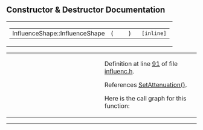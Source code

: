 ## Constructor & Destructor Documentation

<span id="69c0e794ea931eadcfa6bd26a668bfce" class="anchor"></span>

<table class="mdTable" data-cellpadding="2" data-cellspacing="0">
<colgroup>
<col style="width: 100%" />
</colgroup>
<tbody>
<tr>
<td class="mdRow"><table data-cellpadding="0" data-cellspacing="0" data-border="0">
<tbody>
<tr>
<td class="md" data-nowrap="" data-valign="top">InfluenceShape::InfluenceShape</td>
<td class="md" data-valign="top">( </td>
<td class="mdname1" data-valign="top" data-nowrap=""></td>
<td class="md" data-valign="top"> ) </td>
<td class="md" data-nowrap=""><code> [inline]</code></td>
</tr>
</tbody>
</table></td>
</tr>
</tbody>
</table>

<table data-cellspacing="5" data-cellpadding="0" data-border="0">
<colgroup>
<col style="width: 50%" />
<col style="width: 50%" />
</colgroup>
<tbody>
<tr>
<td> </td>
<td><p>Definition at line <a href="influenc_8h-source.md#l00091" class="el">91</a> of file <a href="influenc_8h-source.md" class="el">influenc.h</a>.</p>
<p>References <a href="influenc_8h-source.md#l00103" class="el">SetAttenuation()</a>.</p>
<p>Here is the call graph for this function:</p>
<span class="image placeholder" data-original-image-src="classInfluenceShape_69c0e794ea931eadcfa6bd26a668bfce_cgraph.gif" data-original-image-title="" data-border="0" usemap="#classInfluenceShape_69c0e794ea931eadcfa6bd26a668bfce_cgraph_map"></span></td>
</tr>
</tbody>
</table>

------------------------------------------------------------------------

